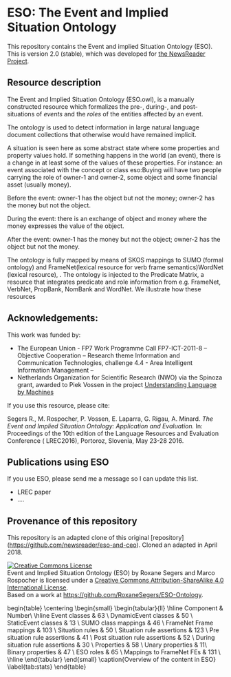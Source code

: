 # ESO: The Event and Implied Situation Ontology 

This repository contains the Event and implied Situation Ontology (ESO). 
This is version 2.0 (stable), which was developed for [the NewsReader Project](http://www.newsreader-project.eu/).

## Resource description
The Event and Implied Situation Ontology (ESO.owl), is a manually constructed resource which formalizes 
the pre-, during-, and post-situations of *events* and the *roles* of the entities affected by an event. 

The ontology is used to detect information in large natural language document collections that otherwise would have remained implicit.


A situation is seen here as some abstract state where some properties and property values hold. 
If something happens in the world (an event), there is a change in at least some of the values of these properties.
For instance: an event associated with the concept or class eso:Buying will have two people carrying the role of
owner-1 and owner-2, some object and some financial asset (usually money). 

Before the event: owner-1 has the object but not the money; owner-2 has the money but not the object.

During the event: there is an exchange of object and money where the money expresses the value of the object.

After the event: owner-1 has the money but not the object; owner-2 has the object but not the money.






The ontology is fully mapped by means of SKOS mappings to SUMO (formal ontology) and FrameNet(lexical resource for verb frame semantics)WordNet (lexical resource), . 
The ontology is injected to the Predicate Matrix, 
a resource that integrates predicate and role information from e.g. FrameNet, VerbNet, PropBank, NomBank and WordNet. 
We illustrate how these resources  


## Acknowledgements:
This work was funded by:
- The European Union - FP7 Work Programme Call FP7-ICT-2011-8 – Objective Cooperation – Research theme 
Information and Communication Technologies, challenge 4.4 - Area Intelligent Information Management – 
- Netherlands Organization for Scientific Research (NWO) via the Spinoza grant, 
awarded to Piek Vossen in the project [Understanding Language by Machines](http://www.understandinglanguagebymachines.org/)



If you use this resource, please cite:

Segers R., M. Rospocher, P. Vossen, E. Laparra, G. Rigau, A. Minard. *The Event and Implied Situation Ontology: Application and Evaluation.* 
In: Proceedings of the 10th edition of the Language Resources and Evaluation Conference ( LREC2016), 
Portoroz, Slovenia, May 23-28 2016. 




## Publications using ESO

If you use ESO, please send me a message so I can update this list.

* LREC paper
* ....


## Provenance of this repository
This repository is an adapted clone of this original [repository] (https://github.com/newsreader/eso-and-ceo).
Cloned an adapted in April 2018.

<a rel="license" href="http://creativecommons.org/licenses/by-sa/4.0/"><img alt="Creative Commons License" style="border-width:0" src="https://i.creativecommons.org/l/by-sa/4.0/88x31.png" /></a><br /><span xmlns:dct="http://purl.org/dc/terms/" property="dct:title">Event and Implied Situation Ontology (ESO)</span> by <span xmlns:cc="http://creativecommons.org/ns#" property="cc:attributionName">Roxane Segers and Marco Rospocher</span> is licensed under a <a rel="license" href="http://creativecommons.org/licenses/by-sa/4.0/">Creative Commons Attribution-ShareAlike 4.0 International License</a>.<br />Based on a work at <a xmlns:dct="http://purl.org/dc/terms/" href="https://github.com/RoxaneSegers/ESO-Ontology" rel="dct:source">https://github.com/RoxaneSegers/ESO-Ontology</a>.


begin{table}
  \centering 
  \begin{small}
  \begin{tabular}{ll}
  \hline
Component & Number\\ 
\hline
Event classes &  63 \\
   DynamicEvent classes & 50 \\
   StaticEvent classes & 13 \\
SUMO class mappings & 46 \\
FrameNet Frame mappings & 103 \\
Situation rules & 50 \\
Situation rule assertions & 123 \\
   Pre situation rule assertions &	41 \\
   Post situation rule assertions & 52 \\
During situation rule assertions & 30 \\
Properties & 58 \\
   Unary properties & 11\\
   Binary properties & 47 \\
ESO roles & 65 \\
Mappings to FrameNet FEs & 131 \\
\hline
\end{tabular}
\end{small}
  \caption{Overview of the content in ESO}
  \label{tab:stats}
\end{table}
